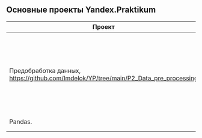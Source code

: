 ## Основные проекты Yandex.Praktikum

|Проект|Описание|Инструменты|
|---|---|---|
|Предобработка данных, https://github.com/Imdelok/YP/tree/main/P2_Data_pre_processing |На основе статистики о платёжеспособности клиентов исследовать влияет ли семейное положение и количество детей клиента на факт возврата кредита в срок|Python;
Pandas.| 
|   |   |   |  
|   |   |   |  
